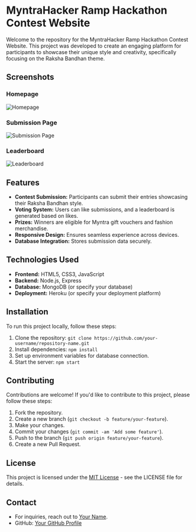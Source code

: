 # MyntraHacker Ramp Hackathon Contest Website

Welcome to the repository for the MyntraHacker Ramp Hackathon Contest Website. This project was developed to create an engaging platform for participants to showcase their unique style and creativity, specifically focusing on the Raksha Bandhan theme.

## Screenshots

### Homepage
![Homepage](screenshots/homepage.png)

### Submission Page
![Submission Page](screenshots/submission.png)

### Leaderboard
![Leaderboard](screenshots/leaderboard.png)

## Features

- **Contest Submission:** Participants can submit their entries showcasing their Raksha Bandhan style.
- **Voting System:** Users can like submissions, and a leaderboard is generated based on likes.
- **Prizes:** Winners are eligible for Myntra gift vouchers and fashion merchandise.
- **Responsive Design:** Ensures seamless experience across devices.
- **Database Integration:** Stores submission data securely.

## Technologies Used

- **Frontend:** HTML5, CSS3, JavaScript
- **Backend:** Node.js, Express
- **Database:** MongoDB (or specify your database)
- **Deployment:** Heroku (or specify your deployment platform)

## Installation

To run this project locally, follow these steps:

1. Clone the repository: `git clone https://github.com/your-username/repository-name.git`
2. Install dependencies: `npm install`
3. Set up environment variables for database connection.
4. Start the server: `npm start`

## Contributing

Contributions are welcome! If you'd like to contribute to this project, please follow these steps:

1. Fork the repository.
2. Create a new branch (`git checkout -b feature/your-feature`).
3. Make your changes.
4. Commit your changes (`git commit -am 'Add some feature'`).
5. Push to the branch (`git push origin feature/your-feature`).
6. Create a new Pull Request.

## License

This project is licensed under the [MIT License](https://opensource.org/licenses/MIT) - see the LICENSE file for details.

## Contact

- For inquiries, reach out to [Your Name](mailto:your-email@example.com).
- GitHub: [Your GitHub Profile](https://github.com/your-username)
